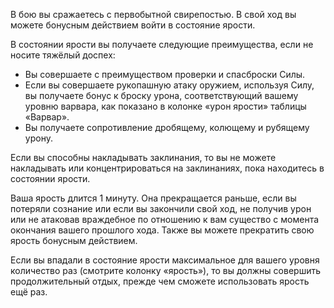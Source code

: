 В бою вы сражаетесь с первобытной свирепостью. В свой ход вы можете бонусным действием войти в состояние ярости.

В состоянии ярости вы получаете следующие преимущества, если не носите тяжёлый доспех:

- Вы совершаете с преимуществом проверки и спасброски Силы.
- Если вы совершаете рукопашную атаку оружием, используя Силу, вы получаете бонус к броску урона, соответствующий вашему уровню варвара, как показано в колонке «урон ярости» таблицы «Варвар».
- Вы получаете сопротивление дробящему, колющему и рубящему урону.

Если вы способны накладывать заклинания, то вы не можете накладывать или концентрироваться на заклинаниях, пока находитесь в состоянии ярости.

Ваша ярость длится 1 минуту. Она прекращается раньше, если вы потеряли сознание или если вы закончили свой ход, не получив урон или не атаковав враждебное по отношению к вам существо с момента окончания вашего прошлого хода. Также вы можете прекратить свою ярость бонусным действием.

Если вы впадали в состояние ярости максимальное для вашего уровня количество раз (смотрите колонку «ярость»), то вы должны совершить продолжительный отдых, прежде чем сможете использовать ярость ещё раз.